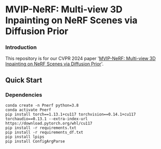 # MVIP-NeRF: Multi-view 3D Inpainting on NeRF Scenes via Diffusion Prior

### Introduction
This repository is for our CVPR 2024 paper '[MVIP-NeRF: Multi-view 3D Inpainting on NeRF Scenes via Diffusion Prior](https://chenhonghua.github.io/clay.github.io/)'. 

## Quick Start

### Dependencies
```
conda create -n Pnerf python=3.8
conda activate Pnerf
pip install torch==1.13.1+cu117 torchvision==0.14.1+cu117 torchaudio==0.13.1 --extra-index-url https://download.pytorch.org/whl/cu117
pip install -r requirements.txt
pip install -r requirements_df.txt
pip install lpips
pip install ConfigArgParse
```
